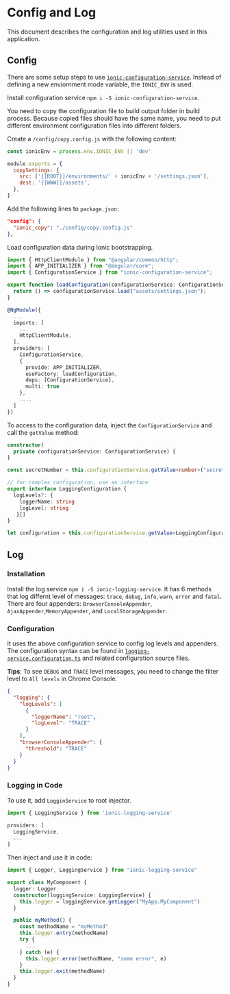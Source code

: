 # Config and Log

This document describes the configuration and log utilities used in this application.

## Config

There are some setup steps to use [`ionic-configuration-service`](https://github.com/Ritzlgrmft/ionic-configuration-service). Instead of defining a new enviornment mode variable, the `IONIC_ENV` is used.

Install configuration service `npm i -S ionic-configuration-service`.

You need to copy the configuration file to build output folder in build process. Because copied files should have the same name, you need to put different environment configuration files into different folders.

Create a `/config/copy.config.js` with the following content:

```js
const ionicEnv = process.env.IONIC_ENV || 'dev'

module.exports = {
  copySettings: {
    src: ['{{ROOT}}/environments/' + ionicEnv + '/settings.json'],
    dest: '{{WWW}}/assets',
  },
}
```

Add the following lines to `package.json`:

```json
"config": {
  "ionic_copy": "./config/copy.config.js"
},
```

Load configuration data during Ionic bootstrapping.

```ts
import { HttpClientModule } from "@angular/common/http";
import { APP_INITIALIZER } from "@angular/core";
import { ConfigurationService } from "ionic-configuration-service";

export function loadConfiguration(configurationService: ConfigurationService): () => Promise<void> {
  return () => configurationService.load("assets/settings.json");
}

@NgModule({
  ...
  imports: [
    ...
    HttpClientModule,
  ],
  providers: [
    ConfigurationService,
    {
      provide: APP_INITIALIZER,
      useFactory: loadConfiguration,
      deps: [ConfigurationService],
      multi: true
    },
    ....
  ]
})
```

To access to the configuration data, inject the `ConfigurationService` and call the `getValue` method:

```ts
constructor(
  private configurationService: ConfigurationService) {
}

const secretNumber = this.configurationService.getValue<number>("secretNumber")

// for complex configuration, use an interface
export interface LoggingConfiguration {
  logLevels?: {
    loggerName: string
    logLevel: string
   }[]
}

let configuration = this.configurationService.getValue<LoggingConfiguration>("logging")
```

## Log

### Installation

Install the log service `npm i -S ionic-logging-service`. It has 6 methods that log differnt level of messages: `trace`, `debug`, `info`, `warn`, `error` and `fatal`. There are four appenders: `BrowserConsoleAppender`, `AjaxAppender`,`MemoryAppender`, and `LocalStorageAppender`.

### Configuration

It uses the above configuration service to config log levels and appenders. The configuration syntax can be found in [`logging-service.configuration.ts`](https://github.com/Ritzlgrmft/ionic-logging-service/blob/master/src/logging-service.configuration.ts) and related configuration source files.

**Tips**: To see `DEBUG` and `TRACE` level messages, you need to change the filter level to `All levels` in Chrome Console.

```json
{
  "logging": {
    "logLevels": [
      {
        "loggerName": "root",
        "logLevel": "TRACE"
      }
    ],
    "browserConsoleAppender": {
      "threshold": "TRACE"
    }
  }
}
```

### Logging in Code

To use it, add `LogginService` to root injector.

```ts
import { LoggingService } from 'ionic-logging-service'

providers: [
  LoggingService,
  ...
]
```

Then inject and use it in code:

```ts
import { Logger, LoggingService } from "ionic-logging-service"

export class MyComponent {
  logger: Logger
  constructor(loggingService: LoggingService) {
    this.logger = loggingService.getLogger("MyApp.MyComponent")
  }

  public myMethod() {
    const methodName = "myMethod"
    this.logger.entry(methodName)
    try {
      ...
    } catch (e) {
      this.logger.error(methodName, "some error", e)
    }
    this.logger.exit(methodName)
  }
}
```
